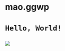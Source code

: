 # mao.ggwp
<!DOCTYPE html>

<html>

<head>

  <meta http-equiv="CONTENT-TYPE" content="text/html; charset=UTF-8">

  <link rel="stylesheet" href="styles/style.css"/>

  <title>Hello, World!</title>

</head>

<body>

  <h1>

    Hello, World!

  </h1>

  <img src="logo.jpg.png" class="logoo">

</body>

</html>
